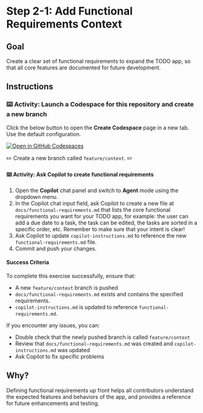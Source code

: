 # Step 2-1: Add Functional Requirements Context

## Goal
Create a clear set of functional requirements to expand the TODO app, so that all core features are documented for future development.

## Instructions

### :keyboard: Activity: Launch a Codespace for this repository and create a new branch

Click the below button to open the **Create Codespace** page in a new tab. Use the default configuration.

   [![Open in GitHub Codespaces](https://github.com/codespaces/badge.svg)](https://codespaces.new/{{full_repo_name}}?quickstart=1)

:pencil2: Create a new branch called `feature/context`. :pencil2:

#### :keyboard: Activity: Ask Copilot to create functional requirements

1. Open the **Copilot** chat panel and switch to **Agent** mode using the dropdown menu.
2. In the Copilot chat input field, ask Copilot to create a new file at `docs/functional-requirements.md` that lists the core functional requirements you want for your TODO app, for example: the user can add a due date to a task, the task can be edited, the tasks are sorted in a specific order, etc. Remember to make sure that your intent is clear!
3. Ask Copilot to update `copilot-instructions.md` to reference the new `functional-requirements.md` file.
4. Commit and push your changes.


#### Success Criteria
To complete this exercise successfully, ensure that:
- A new `feature/context` branch is pushed
- `docs/functional-requirements.md` exists and contains the specified requirements.
- `copilot-instructions.md` is updated to reference `functional-requirements.md`.

If you encounter any issues, you can:
- Double check that the newly pushed branch is called `feature/context`
- Review that `docs/functional-requirements.md` was created and `copilot-instructions.md` was updated
- Ask Copilot to fix specific problems


## Why?
Defining functional requirements up front helps all contributors understand the expected features and behaviors of the app, and provides a reference for future enhancements and testing.
